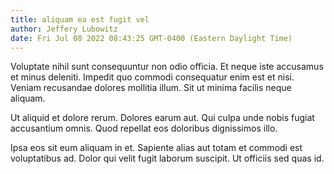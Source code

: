 ```yaml
---
title: aliquam ea est fugit vel
author: Jeffery Lubowitz
date: Fri Jul 08 2022 08:43:25 GMT-0400 (Eastern Daylight Time)
---
```

Voluptate nihil sunt consequuntur non odio officia. Et neque iste accusamus et minus deleniti. Impedit quo commodi consequatur enim est et nisi. Veniam recusandae dolores mollitia illum. Sit ut minima facilis neque aliquam.

 Ut aliquid et dolore rerum. Dolores earum aut. Qui culpa unde nobis fugiat accusantium omnis. Quod repellat eos doloribus dignissimos illo.

 Ipsa eos sit eum aliquam in et. Sapiente alias aut totam et commodi est voluptatibus ad. Dolor qui velit fugit laborum suscipit. Ut officiis sed quas id.